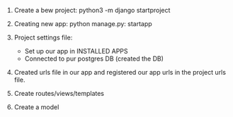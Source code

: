 1. Create a bew project: python3 -m  django startproject <name of project>

2. Creating new app: python manage.py: startapp <name of app>

3. Project settings file:
    - Set up our app in INSTALLED APPS
    - Connected to pur postgres DB (created the DB)

4. Created urls file in our app and registered our app urls in the project urls file.

5. Create routes/views/templates

6. Create a model